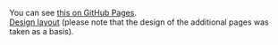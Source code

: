 You can see [this on GitHub Pages].<br>
[Design layout] (please note that the design of the additional pages was taken as a basis). <br>

[this on github pages]: https://ulyanov-programmer.github.io/FormStepByStep/dist/index.html
[Design layout]: https://www.figma.com/community/file/1155966647764604105/multi-step-form-template
